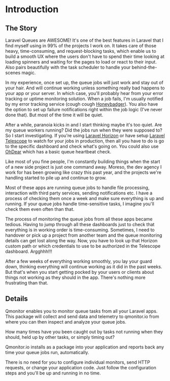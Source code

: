# Introduction

## The Story
Laravel Queues are AWESOME! It's one of the best features in Laravel that I find myself using in 99% of the projects I work on. It takes care of those heavy, time-consuming, and request-blocking tasks, which enable us to build a smooth UX where the users don't have to spend their time looking at loading spinners and waiting for the pages to load or react to their input. Also pairs beautifully with the task scheduler to handle your behind-the-scenes magic.

In my experience, once set up, the queue jobs will just work and stay out of your hair. And will continue working unless something really bad happens to your app or your server. In which case, you'll probably hear from your error tracking or uptime monitoring solution. When a job fails, I'm usually notified by my error tracking service (cough cough <a href="https://www.honeybadger.io/" target="_blank" rel="noopener">Honeybadger</a>). You also have the option to set up failure notifications right within the job logic (I've never done that). But most of the time it will be quiet.

After a while, paranoia kicks in and I start thinking maybe it's too quiet. Are my queue workers running? Did the jobs run when they were supposed to? So I start investigating. If you're using <a href="https://laravel.com/docs/8.x/horizon" target="_blank" rel="noopener">Laravel Horizon</a> or have setup <a href="https://laravel.com/docs/8.x/telescope" target="_blank" rel="noopener">Laravel Telescope</a> to watch for your jobs in production, then all you have to do is go to the specific dashboard and check what's going on. You could also use <a href="https://ohdear.app/blog/scheduled-task-monitoring-now-available-to-all-our-users#monitoring-queues-and-jobs-health" target="_blank" rel="noopener">OhDear</a> which has a basic queue heartbeat check.

Like most of you fine people, I'm constantly building things when the start of a new side project is just one command away. Moreso, the dev agency I work for has been growing like crazy this past year, and the projects we're handling started to pile up and continue to grow.

Most of these apps are running queue jobs to handle file processing, interaction with third party services, sending notifications etc. I have a process of checking them once a week and make sure everything is up and running. If your queue jobs handle time-sensitive tasks, I imagine you'll check them even often than that.

The process of monitoring the queue jobs from all these apps became tedious. Having to jump through all these dashboards just to check that everything is in working order is time-consuming. Sometimes, I need to handover or pick up a project from another team and the queue monitoring details can get lost along the way. Now, you have to look up that Horizon custom path or which credentials to use to be authorized in the Telescope dashboard. Argghhh!!!

After a few weeks of everything working smoothly, you lay your guard down, thinking everything will continue working as it did in the past weeks. But that's when you start getting pocked by your users or clients about things not working as they should in the app. There's nothing more frustrating than that.

## Details

Qmonitor enables you to monitor queue tasks from all your Laravel apps. This package will collect and send data and telemetry to qmonitor.io from where you can then inspect and analyze your queue jobs.

How many times have you been caught out by tasks not running when they should, held up by other tasks, or simply timing out?

Qmonitor.io installs as a package into your application and reports back any time your queue jobs run, automatically.

There is no need for you to configure individual monitors, send HTTP requests, or change your application code. Just follow the configuration steps and you'll be up and running in no time.
